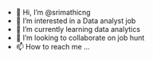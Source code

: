 - 👋 Hi, I’m @srimathicng
- 👀 I’m interested in a Data analyst job
- 🌱 I’m currently learning data analytics
- 💞️ I’m looking to collaborate on job hunt 
- 📫 How to reach me ...

<!---
srimathicng/srimathicng is a ✨ special ✨ repository because its `README.md` (this file) appears on your GitHub profile.
You can click the Preview link to take a look at your changes.
--->
